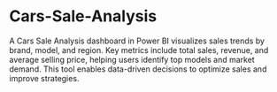# Cars-Sale-Analysis
A Cars Sale Analysis dashboard in Power BI visualizes sales trends by brand, model, and region. Key metrics include total sales, revenue, and average selling price, helping users identify top models and market demand. This tool enables data-driven decisions to optimize sales and improve strategies.
